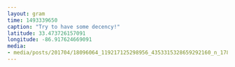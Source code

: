 ```yaml
---
layout: gram
time: 1493339650
caption: "Try to have some decency!"
latitude: 33.473726157091
longitude: -86.917624669091
media:
- media/posts/201704/18096064_119217125298956_4353315328659292160_n_17867551615113983.jpg
---
```


